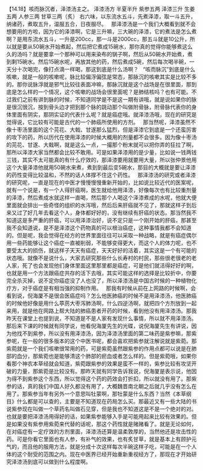 【14.18】咳而脉沉者，泽漆汤主之。
泽漆汤方
半夏半升  紫参五两  泽漆三升  生姜五两  人参三两  甘草三两（炙）
右六味，以东流水五斗，先煮泽漆，取一斗五升，纳诸药，煮取五升，温服五合，日夜服尽。
 
那泽漆汤是一个我们大概看到就不会想要用的方啦，因为它的泽漆啊，它是三升嘛，三大碗的泽漆，它的煮法是怎么煮啊？是用东流水五斗，一升是200cc，那一斗是2000cc，那五斗就是10公升，所以就是要从50碗水开始煮起，然后把它煮成15碗水，那你真的觉得你能够煮这么久的汤吗？就是要拿一个那种可以用来染布的锅子啊，然后从50碗水开始煮，煮到剩15碗水。然后15碗水呢，再放其他的药，然后煮成5碗，然后每次喝半碗，一天分十次喝完，像打点滴一样喝，那这到底是什么汤啊？
 
“咳而脉沉”到底是什么咳嗽，就是一般的咳嗽呢，脉比较偏浮偏弦是常态，那脉沉的咳嗽其实是比较不多的。那你说脉浮就是邪气比较往表面冲嘛，那脉沉就是这个战场是在很里面，那到底是怎么样的一个情况，这个咳嗽的战场会很里面呢？是肺结核吗？也有可能。不过我们之前有讲到脉的时候，不知道同学是不是这一期有讲哦，就是说如果你的脉是很沉很沉，按到骨头边才把到那个脉的跳动那个叫做附骨脉，附骨脉代表你的身体里面有阴实，那阴实证的代表什么呢？就是癌症哦。就泽漆汤哦，现在的研究是觉得说，它比较有可能是古代的一个肺癌所使用的方剂。
 
那当然呢，泽漆虽然不像十枣汤里面的这个芫花、大戟、甘遂那么猛烈，但是泽漆它到底是一个还蛮厉害的攻下的药，所以历代在使用泽漆的时候大概用的剂量都不会很多。因为像十枣汤的芫花、甘遂、大戟啊，就是这么一点，一撮那个粉末就可以把你弄的狂拉了啊，那所以泽漆大家当然都会比较不敢用。可是如果泽漆用的是少量，比如说一钱两钱三钱，其实不太可能真的有什么疗效的，那泽漆要用就要用大量，所以张仲景他用这个大量泽漆他就用50碗水来煮，煮到到最后变5碗水，那目的大概就是要让泽漆的药性变得比较温和，不然的话人体撑不住这个药性。
 
那泽漆汤的研究或者泽漆的研究呢，一直是现在的中医才慢慢慢慢重新开始的，比如说比较近代的医案呢，就有一个说是，有一个人得肝癌啊，医生就给他用泽漆，好像每次也有比较重剂量的泽漆，然后煮成水就这样一直喝，然后那个人喝这个泽漆煮成的水呢，他就大便里面就会排出一些奇怪的组织的水泻哦，然后后来肝癌就不见了，那就这样子到后来又过了好几年去看这个人，身体都好好的，没有继续有肝癌的状态。那当然我不知道这是多严重的肝癌，可以用泽漆治好，说不定只是一个刚开始的肝癌，那甚至我不会知道说，是不是泽漆这个药物真的可以根治癌症，这种事情我都不会知道的。但是呢，我会觉得在经方的世界里面往往可以采取一种战略，就是有癌症偶尔用一些药能够让这个癌症一直被削弱，不能够变得更大，而这个人的体力呢，也不要受太大的损伤，就这样子天天有癌症，天天好好的活着，其实这是一个有可能的状态哦。就像不是说什么，大家去研究那些什么长寿村的村民，那些很老很老的老人家，死了也会发现他们身体里面这里那里都是癌症，可是他们就活得好好的啊，也就是用一个方法跟癌症共存的活下去哦，其实可能这样的选择是比较折中，你要完全杀灭掉，说不定你癌症没了人也没了，所以泽漆汤是中国古时候的一种植物化疗方，对于癌症是有相当强的抑制作用。
 
那我有时候从前在上网路的时候啊，会看到说，倪海厦不是很会医癌症吗？怎么他医肺癌的时候不是用泽漆汤，他医肺癌的时候他好像是用什么葶苈大枣泻肺汤啊，什么四逆汤啊，就把四个方剂放到一起来用，就是他在网路上帮大陆的肺癌患者开药的时候，看到他没有用泽漆汤。那我昨天在课堂上也提到说，不知道是不是人家有发现什么事情，所以就不用泽漆汤。那后来下课的时候就有同学说，他看倪海厦先生的光碟，说倪海厦先生有讲说，因为他找不到紫参，所以没有用泽漆汤，因为泽漆汤里面的第二味药是紫参嘛，那紫参呢，在一般的很多版本的这个中医书呢，都会喜欢把紫参就注解说就是紫菀。那紫菀就是一个我们咳嗽很常用的药，可是紫菀虽然跟紫参的作用点都可以说是在肺部的血分，那紫菀也是能够清这个肺部的瘀血或者怎么样的。但是紫菀哦，如果你看那个神农本草经就会知道，紫菀跟紫参的效果是蛮不一样的，紫参比较有攻坚开破的力量，那紫菀是比较没有。那昨天就有同学告诉我说，倪海厦是表示说，他因为得不到紫参这个东西，所以觉得这个药的药效会打折扣，所以就没有用了。那紫参的话，真的我们中国人好久都没有用了，大概魏晋南北朝之后就几乎没有怎么在用了。那紫参当年有另外一个意思叫牡蒙啊，那牡蒙是什么东西？当然《本草纲目》什么都是可以查的，主要是不知道现在药局怎么买。那最近又有一些大陆的书说紫参现在叫做一个草药名叫做石见穿，但是我也不知道这是不是一个绝对的对。也就是要把泽漆汤用得好的话，如果紫参能够入手是可能用起来比较有效果的。但是如果没有紫参用紫菀来代替的话呢，那这个药性就是赌赌看了。就是无论如何，在对癌症有一定疗效的方剂里面，泽漆汤还算是温柔敦厚的，当然他还是攻击性的药。可是你看它里面也有人参，有补气的效果，也有炙甘草，就是基本上有顾护元气的，而且他的服用方法，就是分成十次这样每次半碗这样子吃，可能是在一个人体的这个耐受的范围之内。现在中医界已经开始重新重视经方了，那现在才开始研究泽漆汤到底可以做到什么程度啊。
